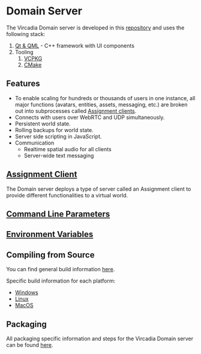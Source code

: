 # Domain Server

The Vircadia Domain server is developed in this [repository](https://github.com/vircadia/vircadia) and uses the following stack:

1. [Qt & QML](https://qt.io/) - C++ framework with UI components
1. Tooling
    1. [VCPKG](https://github.com/microsoft/vcpkg)
    1. [CMake](https://cmake.org/)

## Features

* To enable scaling for hundreds or thousands of users in one instance, all major functions (avatars, entities, assets, messaging, etc.) are broken out into subprocesses called [Assignment clients](./assignment-client/).
* Connects with users over WebRTC and UDP simultaneously.
* Persistent world state.
* Rolling backups for world state.
* Server side scripting in JavaScript.
* Communication
    * Realtime spatial audio for all clients
    * Server-wide text messaging

## [Assignment Client](./assignment-client/)

The Domain server deploys a type of server called an Assignment client to provide different functionalities to a virtual world.

## [Command Line Parameters](./command-line-parameters.md)
## [Environment Variables](./environment-variables.md)

## Compiling from Source

You can find general build information [here](https://github.com/vircadia/vircadia/blob/master/BUILD.md#general-build-information).

Specific build information for each platform:
* [Windows](https://github.com/vircadia/vircadia/blob/master/BUILD_WIN.md#build-windows)
* [Linux](https://github.com/vircadia/vircadia/blob/master/BUILD_LINUX.md#build-linux)
* [MacOS](https://github.com/vircadia/vircadia/blob/master/BUILD_OSX.md#build-osx)

## Packaging

All packaging specific information and steps for the Vircadia Domain server can be found [here](https://github.com/vircadia/vircadia/blob/master/INSTALLER.md#creating-an-installer).
